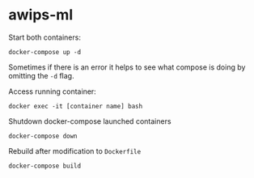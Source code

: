 # awips-ml
Start both containers:
```
docker-compose up -d
```
Sometimes if there is an error it helps to see what compose is doing by omitting the `-d` flag.

Access running container:
```
docker exec -it [container name] bash
```

Shutdown docker-compose launched containers
```
docker-compose down
```

Rebuild after modification to `Dockerfile`
```
docker-compose build
```
